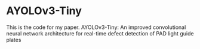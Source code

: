 # AYOLOv3-Tiny
This is the code for my paper.
AYOLOv3-Tiny: An improved convolutional neural network architecture for real-time defect detection of PAD light guide plates
